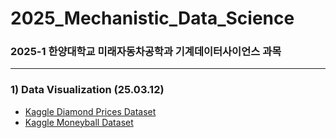 # 2025_Mechanistic_Data_Science
### 2025-1 한양대학교 미래자동차공학과 기계데이터사이언스 과목
---
### 1) Data Visualization (25.03.12)
- [Kaggle Diamond Prices Dataset](https://github.com/jiwon1202/2025_Mechanistic_Data_Science/blob/main/01_Data_Visualization/diamond_prices.ipynb)
- [Kaggle Moneyball Dataset](https://github.com/jiwon1202/2025_Mechanistic_Data_Science/blob/main/01_Data_Visualization/moneyball.ipynb)
